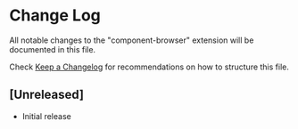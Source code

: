 # Change Log
All notable changes to the "component-browser" extension will be documented in this file.

Check [Keep a Changelog](http://keepachangelog.com/) for recommendations on how to structure this file.

## [Unreleased]
- Initial release